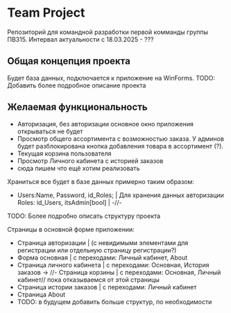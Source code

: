 # Team Project
Репозиторий для командной разработки первой комманды группы ПВ315.
Интервал актуальности с 18.03.2025 - ???

## Общая концепция проекта
Будет база данных, подключается к приложение на WinForms.
TODO: Добавить более подробное описание проекта

## Желаемая функциональность
- Авторизация, без авторизации основное окно приложения открываться не будет
- Просмотр общего ассортимента с возможностью заказа. У админов будет разблокирована кнопка добавления товара в ассортимент (?).
- Текущая корзина пользователя
- Просмотр Личного кабинета с историей заказов
- сюда пишем что ещё хотим реализовать

Храниться все будет в базе данных примерно таким образом:
- Users:Name, Password, id_Roles; | Для хранения данных авторизации
    Roles: id_Users, itsAdmin[bool] | -//-

TODO: Более подробно описать структуру проекта

Страницы в основной форме приложении:
- Страница авторизации              | (с невидимыми элементами для регистрации или отдельную страницу регистрации?)
- Форма основная                    | с переходами: Личный кабинет, About
- Страница личного кабинета         | с переходами: Основная, История заказов
-> //- Страница корзины                | с переходами: Основная, Личный кабинет// пока отказываемся от этой страницы
- Страница истории заказов          | с переходами: Личный кабинет
- Страница About
- TODO: в будущем добавить больше структур, по необходимости
